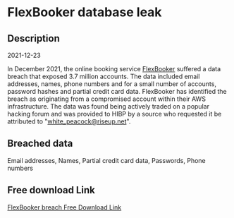# FlexBooker database leak

## Description

2021-12-23

In December 2021, the online booking service <a href="https://www.flexbooker.com/" target="_blank" rel="noopener">FlexBooker</a> suffered a data breach that exposed 3.7 million accounts. The data included email addresses, names, phone numbers and for a small number of accounts, password hashes and partial credit card data. FlexBooker has identified the breach as originating from a compromised account within their AWS infrastructure. The data was found being actively traded on a popular hacking forum and was provided to HIBP by a source who requested it be attributed to &quot;white_peacock@riseup.net&quot;.

## Breached data

Email addresses, Names, Partial credit card data, Passwords, Phone numbers

## Free download Link

[FlexBooker breach Free Download Link](https://link-to.net/1229997/818.9178539441194/dynamic/?r=aHR0cHM6Ly93d3cubWVkaWFmaXJlLmNvbS92aWV3L092N2ZEeDJOYlg3SGhyMC9mbGV4Ym9va2VyLmNvbS9maWxl)